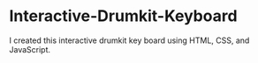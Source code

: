 # Interactive-Drumkit-Keyboard
I created this interactive drumkit key board using HTML, CSS, and JavaScript.

